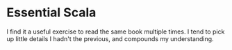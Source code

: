 # Essential Scala

I find it a useful exercise to read the same book multiple times.
I tend to pick up little details I hadn't the previous, and compounds my understanding.